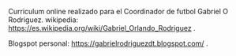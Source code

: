 Curriculum online realizado para el Coordinador de futbol Gabriel O Rodriguez.
wikipedia: https://es.wikipedia.org/wiki/Gabriel_Orlando_Rodriguez .

Blogspot personal: https://gabrielrodriguezdt.blogspot.com/ .
